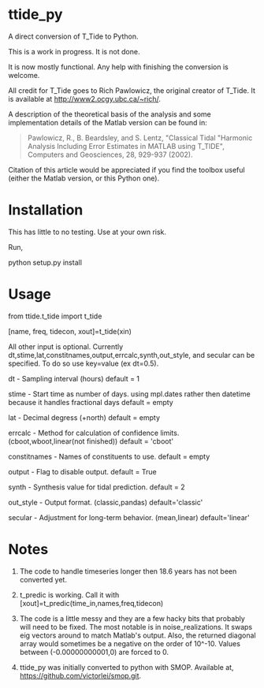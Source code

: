 ttide_py
========

A direct conversion of T_Tide to Python.

This is a work in progress. It is not done.

It is now mostly functional.
Any help with finishing the conversion is welcome.

All credit for T_Tide goes to Rich Pawlowicz, the original creator of T_Tide. 
It is available at http://www2.ocgy.ubc.ca/~rich/.

A description of the theoretical basis of the analysis and some
implementation details of the Matlab version can be found in:

> Pawlowicz, R., B. Beardsley, and S. Lentz, "Classical Tidal
    "Harmonic Analysis Including Error Estimates in MATLAB
    using T_TIDE", Computers and Geosciences, 28, 929-937 (2002).

Citation of this article would be appreciated if you find the toolbox
useful (either the Matlab version, or this Python one).



Installation
============

This has little to no testing. Use at your own risk.

Run,

python setup.py install



Usage
=====

from ttide.t_tide import t_tide

[name, freq, tidecon, xout]=t_tide(xin)




All other input is optional.
Currently dt,stime,lat,constitnames,output,errcalc,synth,out_style, and secular can be specified. To do so use key=value (ex dt=0.5).


dt -              Sampling interval (hours)   default = 1

stime -           Start time as number of days. using mpl.dates rather then datetime because it handles fractional days   default = empty

lat -             Decimal degress (+north)    default = empty

errcalc -         Method for calculation of confidence limits. (cboot,wboot,linear(not finished)) default = 'cboot'

constitnames -    Names of constituents to use. default = empty

output -          Flag to disable output. default = True

synth -           Synthesis value for tidal prediction. default = 2

out_style -       Output format. (classic,pandas) default='classic'

secular -         Adjustment for long-term behavior. (mean,linear) default='linear'



Notes
=====

1) The code to handle timeseries longer then 18.6 years has not been converted yet.

2) t_predic is working. Call it with [xout]=t_predic(time_in,names,freq,tidecon)

3) The code is a little messy and they are a few hacky bits that probably will need to be fixed. The most notable is in noise_realizations. It swaps eig vectors around to match Matlab's output.
Also, the returned diagonal array would sometimes be a negative on the order of 10^-10. Values between (-0.00000000001,0) are forced to 0. 

4) ttide_py was initially converted to python with SMOP. Available at, https://github.com/victorlei/smop.git.

